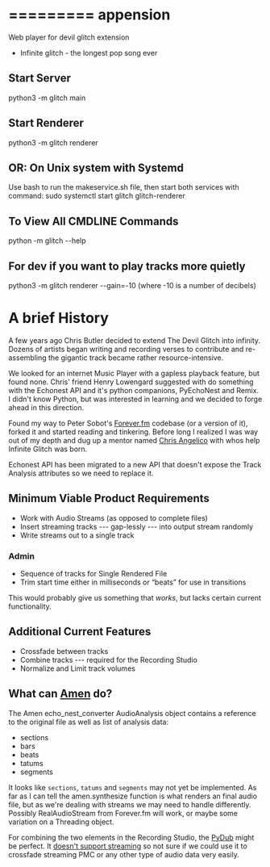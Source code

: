 =========
appension
=========

Web player for devil glitch extension
 - Infinite glitch - the longest pop song ever
 
## Start Server ##
python3 -m glitch main
 
## Start Renderer ##
python3 -m glitch renderer

## OR: On Unix system with Systemd ##
Use bash to run the makeservice.sh file, then start both services with command:
sudo systemctl start glitch glitch-renderer

## To View All CMDLINE Commands ##
python -m glitch --help

## For dev if you want to play tracks more quietly ##
python3 -m glitch renderer --gain=-10 (where -10 is a number of decibels)

# A brief History #
A few years ago Chris Butler decided to extend The Devil Glitch into infinity. Dozens of artists began writing and recording verses to contribute and re-assembling the gigantic track became rather resource-intensive.

We looked for an internet Music Player with a gapless playback feature, but found none. Chris' friend Henry Lowengard suggested with do something with the Echonest API and it's python companions, PyEchoNest and Remix. I didn't know Python, but was interested in learning and we decided to forge ahead in this direction.

Found my way to Peter Sobot's [Forever.fm](https://github.com/psobot/foreverfm) codebase (or a version of it), forked it and started reading and tinkering. Before long I realized I was way out of my depth and dug up a mentor named [Chris Angelico](https://github.com/Rosuav) with whos help Infinite Glitch was born.

Echonest API has been migrated to a new API that doesn't expose the Track Analysis attributes so we need to replace it. 

## Minimum Viable Product Requirements ##

 * Work with Audio Streams (as opposed to complete files)
 * Insert streaming tracks --- gap-lessly --- into output stream randomly
 * Write streams out to a single track
 ### Admin ###
  * Sequence of tracks for Single Rendered File
  * Trim start time either in milliseconds or &ldquo;beats&rdquo; for use in transitions

This would probably give us something that _works_, but lacks certain current functionality.

## Additional Current Features ##

 * Crossfade between tracks
 * Combine tracks --- required for the Recording Studio
 * Normalize and Limit track volumes
 
## What can [Amen](https://github.com/algorithmic-music-exploration/amen) do? ##
 
The Amen echo_nest_converter AudioAnalysis object contains a reference to the original file as well as list of analysis data:
 
 * sections
 * bars
 * beats
 * tatums
 * segments
  
It looks like `sections`, `tatums` and `segments` may not yet be implemented. As far as I can tell the amen.synthesize function is what renders an final audio file, but as we're dealing with streams we may need to handle differently. Possibly RealAudioStream from Forever.fm will work, or maybe some variation on a Threading object.

For combining the two elements in the Recording Studio, the [PyDub](https://github.com/jiaaro/pydub) might be perfect. It [doesn't support streaming](https://github.com/jiaaro/pydub/issues/124) so not sure if we could use it to crossfade streaming PMC or any other type of audio data very easily.